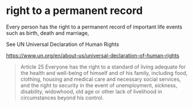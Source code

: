 # right to a permanent record

Every person has the right to a permanent record of important life events such as birth, death and marriage,

See UN Universal Declaration of Human Rights

https://www.un.org/en/about-us/universal-declaration-of-human-rights

>Article 25
>Everyone has the right to a standard of living adequate for the health and well-being of himself and of his family, including food, clothing, housing and medical care and necessary social services, and the right to security in the event of unemployment, sickness, disability, widowhood, old age or other lack of livelihood in circumstances beyond his control.

